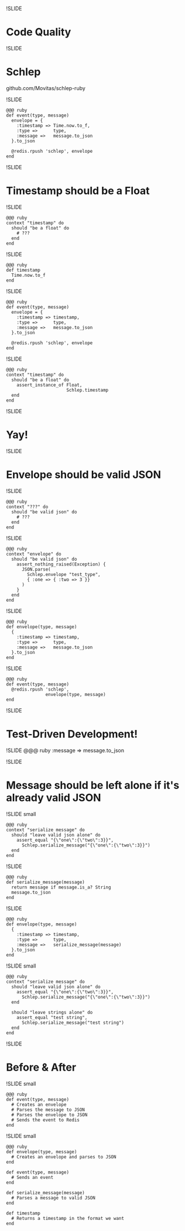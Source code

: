 !SLIDE
# Code Quality

!SLIDE
# Schlep
github.com/Movitas/schlep-ruby

!SLIDE

    @@@ ruby
    def event(type, message)
      envelope = {
        :timestamp => Time.now.to_f,
        :type =>      type,
        :message =>   message.to_json
      }.to_json
      
      @redis.rpush 'schlep', envelope
    end

!SLIDE
# Timestamp should be a Float

!SLIDE

    @@@ ruby
    context "timestamp" do
      should "be a float" do
        # ???
      end
    end

!SLIDE

    @@@ ruby
    def timestamp
      Time.now.to_f
    end

!SLIDE

    @@@ ruby
    def event(type, message)
      envelope = {
        :timestamp => timestamp,
        :type =>      type,
        :message =>   message.to_json
      }.to_json
    
      @redis.rpush 'schlep', envelope
    end

!SLIDE

    @@@ ruby
    context "timestamp" do
      should "be a float" do
        assert_instance_of Float,
                           Schlep.timestamp
      end
    end

!SLIDE
# Yay!

!SLIDE
# Envelope should be valid JSON

!SLIDE

    @@@ ruby
    context "???" do
      should "be valid json" do
        # ???
      end
    end
    
!SLIDE

    @@@ ruby
    context "envelope" do
      should "be valid json" do
        assert_nothing_raised(Exception) {
          JSON.parse(
            Schlep.envelope "test_type",
            { :one => { :two => 3 }}
          )
        }
      end
    end
    
!SLIDE

    @@@ ruby
    def envelope(type, message)
      {
        :timestamp => timestamp,
        :type =>      type,
        :message =>   message.to_json
      }.to_json
    end
    
!SLIDE

    @@@ ruby
    def event(type, message)
      @redis.rpush 'schlep',
                   envelope(type, message)
    end

!SLIDE
# Test-Driven Development!

!SLIDE
    @@@ ruby
    :message => message.to_json
    
!SLIDE
# Message should be left alone if it's already valid JSON

!SLIDE small

    @@@ ruby
    context "serialize message" do
      should "leave valid json alone" do
        assert_equal "{\"one\":{\"two\":3}}",
          Schlep.serialize_message("{\"one\":{\"two\":3}}")
      end
    end

!SLIDE

    @@@ ruby
    def serialize_message(message)
      return message if message.is_a? String
      message.to_json
    end
    
!SLIDE

    @@@ ruby
    def envelope(type, message)
      {
        :timestamp => timestamp,
        :type =>      type,
        :message =>   serialize_message(message)
      }.to_json
    end
    
!SLIDE small

    @@@ ruby
    context "serialize message" do
      should "leave valid json alone" do
        assert_equal "{\"one\":{\"two\":3}}",
          Schlep.serialize_message("{\"one\":{\"two\":3}}")
      end
      
      should "leave strings alone" do
        assert_equal "test string",
          Schlep.serialize_message("test string")
      end
    end

!SLIDE
# Before & After

!SLIDE small

    @@@ ruby
    def event(type, message)
      # Creates an envelope
      # Parses the message to JSON
      # Parses the envelope to JSON
      # Sends the event to Redis
    end

!SLIDE small

    @@@ ruby
    def envelope(type, message)
      # Creates an envelope and parses to JSON
    end
    
    def event(type, message)
      # Sends an event
    end
    
    def serialize_message(message)
      # Parses a message to valid JSON
    end
    
    def timestamp
      # Returns a timestamp in the format we want
    end
    